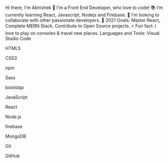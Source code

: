 Hi there, I'm Abhishek 👋
I'm a Front End Developer, who love to code!
📚 I’m currently learning React, Javascript, Nodejs and Firebase.
👯 I’m looking to collaborate with other passionate developers.
🥅 2021 Goals: Master React, Complete MERN Stack. Contribute to Open Source projects.
⚡ Fun fact: I love to play on consoles & travel new places.
Languages and Tools:
Visual Studio Code

HTML5

CSS3

npm

Sass

bootstap

JavaScript

React

Node.js


firebase

MongoDB

Git

GitHub


